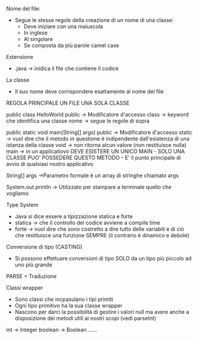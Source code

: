 Nome del file:
- Segue le stesse regole della creazione di un nome di una classe:
    - Deve iniziare con una maiuscola
    - In inglese
    - Al singolare
    - Se composta da più parole camel case

Estensione
- .java -> inidica il file che contiene il codice

La classe
- Il suo nome deve corrispondere esattamente al nome del file

REGOLA PRINCIPALE
UN FILE UNA SOLA CLASSE

public class HelloWorld
public -> Modificatore d'accesso
class -> keyword che identifica una classe
nome -> segue le regole di sopra


public static void main(String[] args)
public -> Modificatore d'accesso
static -> vuol dire che il metodo in questione è indipendente dall'esistenza di una istanza della classe
void -> non ritorna alcun valore (non restituisce nulla)
main -> in un applicatiovo DEVE ESISTERE UN UNICO MAIN 
    - SOLO UNA CLASSE PUO' POSSEDERE QUESTO METODO
    - E' il punto principale di avvio di qualsiasi nostro applicativo

String[] args ->Parametro formale è un array di stringhe chiamato args

System.out.println -> Utilizzato per stampare a terminale quello che vogliamo

Type System
- Java si dice essere a tipizzazione statica e forte
- statica -> che il controllo del codice avviene a compile time
- forte -> vuol dire che sono costretto a dire tutto delle variabili e di ciò che restituisce una funzione SEMPRE
(il contrario è dinamico e debole)

Conversione di tipo (CASTING)
- Si possono effettuare conversioni di tipo SOLO da un tipo più piccolo ad uno più grande

PARSE = Traduzione

Classi wrapper
- Sono classi che incpasulano i tipi primiti
- Ogni tipo primitivo ha la sua classe wrapper
- Nascono per darci la possibilità di gestire i valori null ma avere anche a disposizione dei metodi utili ai nostri scopi (vedi parseInt)

int -> Integer
boolean -> Boolean
......

